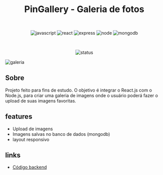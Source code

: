 <div align="center">

# PinGallery - Galeria de fotos

</div>

<br>

<div align="center">

![javascript](https://img.shields.io/badge/JavaScript-F7DF1E?style=for-the-badge&logo=javascript&logoColor=black)
![react](https://img.shields.io/badge/React-20232A?style=for-the-badge&logo=react&logoColor=61DAFB)
![express](https://img.shields.io/badge/Express.js-404D59?style=for-the-badge)
![node](https://img.shields.io/badge/Node.js-43853D?style=for-the-badge&logo=node.js&logoColor=white)
![mongodb](https://img.shields.io/badge/MongoDB-4EA94B?style=for-the-badge&logo=mongodb&logoColor=white)

</div>
<br>
<div align="center">

![status](https://img.shields.io/badge/status-building-red)

</div>

![galeria](https://user-images.githubusercontent.com/50679370/236886468-eaba1e15-1309-4111-b87a-46010a113bb1.png)

## Sobre

Projeto feito para fins de estudo. O objetivo é integrar o React.js com o Node.js, para criar uma galeria de imagens onde o usuário poderá
fazer o upload de suas imagens favoritas.

## features

<ul>
  <li>Upload de imagens</li>
  <li>Imagens salvas no banco de dados (mongodb)</li>
  <li>layout responsivo</li>
</ul>

## links

<ul>
  <li><a href="https://github.com/FelipePinha/Pingallery-backend">Código backend</a></li>
</ul>
